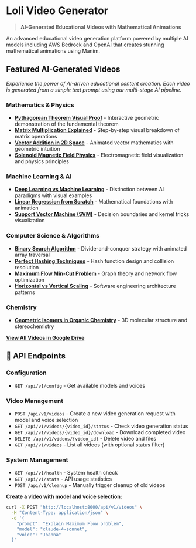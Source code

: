 # Loli Video Generator

> **AI-Generated Educational Videos with Mathematical Animations**

An advanced educational video generation platform powered by multiple AI models including AWS Bedrock and OpenAI that creates stunning mathematical animations using Manim.

## **Featured AI-Generated Videos**

*Experience the power of AI-driven educational content creation. Each video is generated from a simple text prompt using our multi-stage AI pipeline.*

### **Mathematics & Physics**
- **[Pythagorean Theorem Visual Proof](https://drive.google.com/file/d/1W6SSUpsupFJBGsY4lsCiCEpCabvubSdw/view?usp=drive_link)** - Interactive geometric demonstration of the fundamental theorem
- **[Matrix Multiplication Explained](https://drive.google.com/file/d/1OCSYi6uJcVksfRSRJnlTZsLm19P8BNd4/view?usp=drive_link)** - Step-by-step visual breakdown of matrix operations
- **[Vector Addition in 2D Space](https://drive.google.com/file/d/1UPJFFhrDHfXxWxeOr66Xyk6DPvJ-Xrg9/view?usp=drive_link)** - Animated vector mathematics with geometric intuition
- **[Solenoid Magnetic Field Physics](https://drive.google.com/file/d/1PnBSnhaJwRTIKrOl96FKSbC8w75R9JIb/view?usp=drive_link)** - Electromagnetic field visualization and physics principles

### **Machine Learning & AI**
- **[Deep Learning vs Machine Learning](https://drive.google.com/file/d/1O17pIA7vCQOK8MfmUqn2feNcYTeUFQM8/view?usp=drive_link)** - Distinction between AI paradigms with visual examples
- **[Linear Regression from Scratch](https://drive.google.com/file/d/17atRcaWlTKFZX85hACK1QK7js3XSJoE5/view?usp=drive_link)** - Mathematical foundations with animation
- **[Support Vector Machine (SVM)](https://drive.google.com/file/d/1S48kPJqnKGFdZWIPR30PkYUWaxF6YTlH/view?usp=drive_link)** - Decision boundaries and kernel tricks visualization

### **Computer Science & Algorithms**
- **[Binary Search Algorithm](https://drive.google.com/file/d/1XrDg_KE68KC_95kB8jP9wuFSndr7kjZU/view?usp=drive_link)** - Divide-and-conquer strategy with animated array traversal
- **[Perfect Hashing Techniques](https://drive.google.com/file/d/1l12I31p_FQcP2_7spK7bhMIFBPziBeLg/view?usp=drive_link)** - Hash function design and collision resolution
- **[Maximum Flow Min-Cut Problem](https://drive.google.com/file/d/1X0Q0bpgjpBg79C5ILcViTg3lUG_zxQS6/view?usp=drive_link)** - Graph theory and network flow optimization
- **[Horizontal vs Vertical Scaling](https://drive.google.com/file/d/15gvas3UmJ1h56xzf0Zds7x54OtvYtB6G/view?usp=drive_link)** - Software engineering architecture patterns

### **Chemistry**
- **[Geometric Isomers in Organic Chemistry](https://drive.google.com/file/d/1nAxLbANKIiKcRm-IvrSFWXzwY9riCBsX/view?usp=drive_link)** - 3D molecular structure and stereochemistry

[**View All Videos in Google Drive**](https://drive.google.com/drive/folders/1Kwbone8isI3VavxUGmVjprTHNCfXL_EZ?usp=drive_link)

## 📡 API Endpoints

### Configuration

- `GET /api/v1/config` - Get available models and voices

### Video Management

- `POST /api/v1/videos` - Create a new video generation request with model and voice selection
- `GET /api/v1/videos/{video_id}/status` - Check video generation status
- `GET /api/v1/videos/{video_id}/download` - Download completed video 
- `DELETE /api/v1/videos/{video_id}` - Delete video and files
- `GET /api/v1/videos` - List all videos (with optional status filter)

### System Management
- `GET /api/v1/health` - System health check
- `GET /api/v1/stats` - API usage statistics
- `POST /api/v1/cleanup` - Manually trigger cleanup of old videos

**Create a video with model and voice selection:**
```bash
curl -X POST "http://localhost:8000/api/v1/videos" \
  -H "Content-Type: application/json" \
  -d '{
    "prompt": "Explain Maximum Flow problem",
    "model": "claude-4-sonnet",
    "voice": "Joanna"
  }'
```



